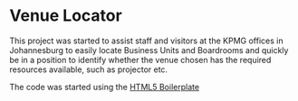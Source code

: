 # Venue Locator

This project was started to assist staff and visitors at the KPMG offices in
Johannesburg to easily locate Business Units and Boardrooms and quickly be
in a position to identify whether the venue chosen has the required resources
available, such as projector etc.

The code was started using the [HTML5 Boilerplate](http://html5boilerplate.com)
